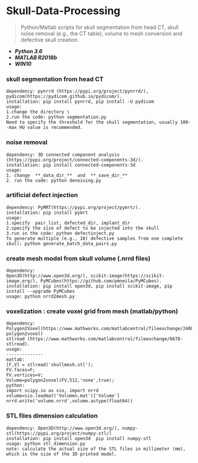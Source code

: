 # Skull-Data-Processing
>Python/Matlab scripts for skull segmentation from head CT, skull noise removal (e.g., the CT table), volume to mesh conversion and defective skull creation.
* **_Python 3.6_**
* **_MATLAB R2018b_**
* **_WIN10_**

### skull segmentation from head CT
```
dependency: pynrrd (https://pypi.org/project/pynrrd/), pydicom(https://pydicom.github.io/pydicom/). 
installation: pip install pynrrd, pip install -U pydicom
usage:
1.change the directory \
2.run the code: python segmentation.py
Need to specify the threshold for the skull segmentation, usually 100--max HU value is recommended. 
```
### noise removal
```
dependency: 3D connected component analysis (https://pypi.org/project/connected-components-3d/).
installation: pip install connected-components-3d
usage:
1. change  **_data_dir_**  and  **_save_dir_** 
2. run the code: python denoising.py
```

### artificial defect injection
```
dependency: PyMRT(https://pypi.org/project/pymrt/).
installation: pip install pymrt
usage:
1.specify  pair_list, defected_dir, implant_dir
2.specify the size of defect to be injected into the skull 
3.run in the code: python defectinject.py
To generate multiple (e.g., 10) defective samples from one complete skull: python generate_batch_data_pairs.py
```

### create mesh model from skull volume (.nrrd files)
```
dependency: 
Open3D(http://www.open3d.org/), scikit-image(https://scikit-image.org/), PyMCubes(https://github.com/pmneila/PyMCubes).
installation: pip install open3d, pip install scikit-image, pip install --upgrade PyMCubes
usage: python nrrd2mesh.py
```

### voxelization : create voxel grid from mesh (matlab/python)
```
dependency: 
Polygon2Voxel(https://www.mathworks.com/matlabcentral/fileexchange/24086-polygon2voxel)
stlread (https://www.mathworks.com/matlabcentral/fileexchange/6678-stlread). 
usage:
--------------
matlab:
[F,V] = stlread('skullmesh.stl');
FV.faces=F;
FV.vertices=V;
Volume=polygon2voxel(FV,512,'none',true);
python:
import scipy.io as sio, import nrrd 
volume=sio.loadmat('Volumen.mat')['Volume']
nrrd.write('volume.nrrd',volume.astype(float64)) 
```

### STL files dimension calculation
```
dependency: Open3D(http://www.open3d.org/), numpy-stl(https://pypi.org/project/numpy-stl/)
installation: pip install open3d  pip install numpy-stl
usage: python stl_dimension.py
note: calculate the actual size of the STL files in millimeter (mm), which is the size of the 3D printed model.
```
